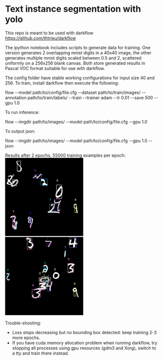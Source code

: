 # Text instance segmentation with yolo

This repo is meant to be used with darkflow https://github.com/thtrieu/darkflow

The ipython notebook includes scripts to generate data for training. One version generates 2 overlapping mnist digits in a 40x40 image, the other generates multiple mnist digits scaled between 0.5 and 2, scattered uniformly on a 256x256 blank canvas. Both store generated results in Pascal VOC format suitable for use with darkflow.

The config folder have stable working configurations for input size 40 and 256. To train, install darkflow then execute the following:

flow --model path/to/config/file.cfg --dataset path/to/train/images/ --annotation path/to/train/labels/ --train --trainer adam --lr 0.01 --save 500 --gpu 1.0

To run inference:

flow --imgdir path/to/images/ --model path/to/config/file.cfg --gpu 1.0

To output json:

flow --imgdir path/to/images/ --model path/to/config/file.cfg --gpu 1.0 --json

Results after 2 epochs, 55000 training examples per epoch:
![](images/00003.png)
![](images/00002.png)

Trouble-shooting:

- Loss stops decreasing but no bounding box detected: keep training 2-3 more epochs.
- If you have cuda memory allocation problem when running darkflow, try stopping all processes using gpu resources (gdm3 and Xorg), switch to a tty and train there instead.